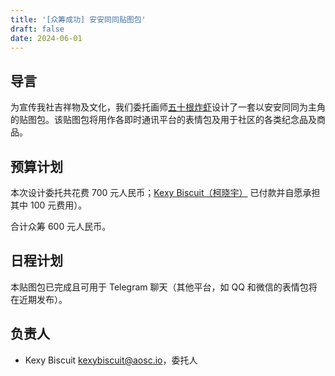 ```yaml
---
title: '[众筹成功] 安安同同贴图包'
draft: false
date: 2024-06-01
---
```


## 导言

为宣传我社吉祥物及文化，我们委托画师[五十根炸虾](https://www.mihuashi.com/profiles/571437)设计了一套以安安同同为主角的贴图包。该贴图包将用作各即时通讯平台的表情包及用于社区的各类纪念品及商品。

## 预算计划

本次设计委托共花费 700 元人民币；[Kexy Biscuit（柯晓宇）](https://github.com/KexyBiscuit) 已付款并自愿承担其中 100 元费用）。

合计众筹 600 元人民币。

## 日程计划

本贴图包已完成且可用于 Telegram 聊天（其他平台，如 QQ 和微信的表情包将在近期发布）。

## 负责人

- Kexy Biscuit <kexybiscuit@aosc.io>，委托人
